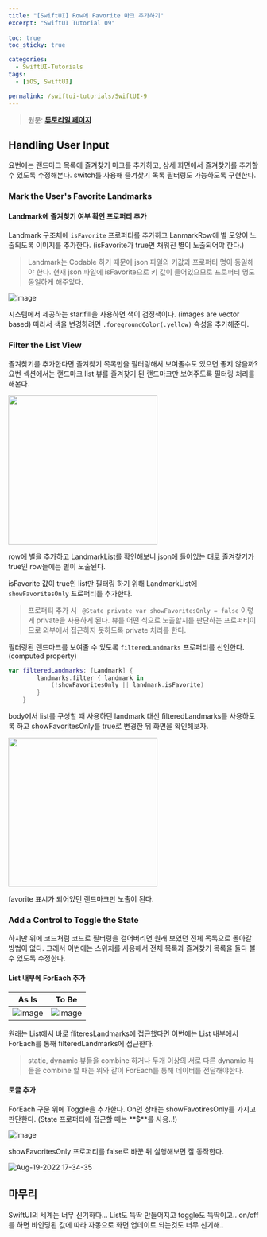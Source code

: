 ```yaml
---
title: "[SwiftUI] Row에 Favorite 마크 추가하기"
excerpt: "SwiftUI Tutorial 09"
  
toc: true
toc_sticky: true

categories:
  - SwiftUI-Tutorials
tags:
  - [iOS, SwiftUI]

permalink: /swiftui-tutorials/SwiftUI-9
---
```


> 원문: **[튜토리얼 페이지](https://developer.apple.com/tutorials/swiftui/building-lists-and-navigation)**

## Handling User Input

요번에는 랜드마크 목록에 즐겨찾기 마크를 추가하고, 상세 화면에서 즐겨찾기를 추가할 수 있도록 수정해본다. switch를 사용해 즐겨찾기 목록 필터링도 가능하도록 구현한다.

### Mark the User's Favorite Landmarks

#### Landmark에 즐겨찾기 여부 확인 프로퍼티 추가

Landmark 구조체에 `isFavorite` 프로퍼티를 추가하고 LanmarkRow에 별 모양이 노출되도록 이미지를 추가한다. (isFavorite가 true면 채워진 별이 노출되어야 한다.)

> Landmark는 Codable 하기 때문에 json 파일의 키값과 프로퍼티 명이 동일해야 한다. 현재 json 파일에 isFavorite으로 키 값이 들어있으므로 프로퍼티 명도 동일하게 해주었다.

![image](https://user-images.githubusercontent.com/22000470/185568366-53205dff-639c-4775-9d85-9eb14633944d.png)

시스템에서 제공하는 star.fill을 사용하면 색이 검정색이다. (images are vector based) 따라서 색을 변경하려면 `.foregroundColor(.yellow)` 속성을 추가해준다.

### Filter the List View

즐겨찾기를 추가한다면 즐겨찾기 목록만을 필터링해서 보여줄수도 있으면 좋지 않을까? 요번 섹션에서는 랜드마크 list 뷰를 즐겨찾기 된 랜드마크만 보여주도록 필터링 처리를 해본다.

<img src="https://user-images.githubusercontent.com/22000470/185569318-d8adf8be-ea1f-48fe-a76f-edfd3842e1c8.png" width="300">

row에 별을 추가하고 LandmarkList를 확인해보니 json에 들어있는 대로 즐겨찾기가 true인 row들에는 별이 노출된다.

isFavorite 값이 true인 list만 필터링 하기 위해 LandmarkList에 `showFavoritesOnly` 프로퍼티를 추가한다.
> 프로퍼티 추가 시 ` @State private var showFavoritesOnly = false` 이렇게 private을 사용하게 된다. 뷰를 어떤 식으로 노출할지를 판단하는 프로퍼티이므로 외부에서 접근하지 못하도록 private 처리를 한다.

필터링된 랜드마크를 보여줄 수 있도록 `filteredLandmarks` 프로퍼티를 선언한다. (computed property)

```swift
var filteredLandmarks: [Landmark] {
        landmarks.filter { landmark in
            (!showFavoritesOnly || landmark.isFavorite)
        }
    }
```

body에서 list를 구성할 때 사용하던 landmark 대신 filteredLandmarks를 사용하도록 하고 showFavoritesOnly를 true로 변경한 뒤 화면을 확인해보자.

<img src="https://user-images.githubusercontent.com/22000470/185570928-6b4fc011-0db9-448e-85df-4677d489650c.png" width="300">

favorite 표시가 되어있던 랜드마크만 노출이 된다.

### Add a Control to Toggle the State

하지만 위에 코드처럼 코드로 필터링을 걸어버리면 원래 보였던 전체 목록으로 돌아갈 방법이 없다. 그래서 이번에는 스위치를 사용해서 전체 목록과 즐겨찾기 목록을 둘다 볼 수 있도록 수정한다.

#### List 내부에 ForEach 추가

|As Is|To Be|
|-|-|
|![image](https://user-images.githubusercontent.com/22000470/185577755-22be24b4-0ce8-4305-ba64-30ea6606689e.png)|![image](https://user-images.githubusercontent.com/22000470/185577710-c9a090b0-8a51-49d4-984d-01993c10c5f9.png)|

원래는 List에서 바로 fliteresLandmarks에 접근했다면 이번에는 List 내부에서 ForEach를 통해 filteredLandmarks에 접근한다.

> static, dynamic 뷰들을 combine 하거나 두개 이상의 서로 다른 dynamic 뷰들을 combine 할 때는 위와 같이 ForEach를 통해 데이터를 전달해야한다.

#### 토글 추가

ForEach 구문 위에 Toggle을 추가한다. On인 상태는 showFavotiresOnly를 가지고 판단한다. (State 프로퍼티에 접근할 때는 **$**를 사용..!)

![image](https://user-images.githubusercontent.com/22000470/185578506-135312e2-449e-48b0-8605-76bdd3a7d368.png)

showFavoritesOnly 프로퍼티를 false로 바꾼 뒤 실행해보면 잘 동작한다.

![Aug-19-2022 17-34-35](https://user-images.githubusercontent.com/22000470/185579135-feeaa8f0-d2a8-4b2c-bde9-bbc7fe54909d.gif)


## 마무리

SwiftUI의 세계는 너무 신기하다... List도 뚝딱 만들어지고 toggle도 뚝딱이고.. on/off를 하면 바인딩된 값에 따라 자동으로 화면 업데이트 되는것도 너무 신기해..
